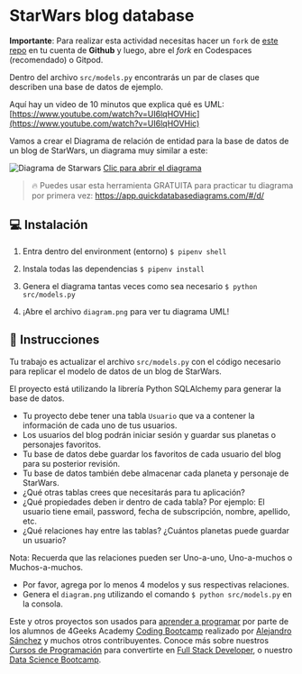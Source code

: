 <!--hide-->
# StarWars blog database
<!--endhide-->

**Importante**: Para realizar esta actividad necesitas hacer un `fork` de [este repo](https://github.com/breatheco-de/exercise-starwars-data-modeling) en tu cuenta de **Github** y luego, abre el *fork* en Codespaces (recomendado) o Gitpod.

Dentro del archivo `src/models.py` encontrarás un par de clases que describen una base de datos de ejemplo.

Aquí hay un video de 10 minutos que explica qué es UML: [https://www.youtube.com/watch?v=UI6lqHOVHic](https://www.youtube.com/watch?v=UI6lqHOVHic)

Vamos a crear el Diagrama de relación de entidad para la base de datos de un blog de StarWars, un diagrama muy similar a este:

![Diagrama de Starwars](https://github.com/breatheco-de/exercise-starwars-data-modeling/blob/master/assets/example.png?raw=true)
[Clic para abrir el diagrama](https://app.quickdatabasediagrams.com/#/d/LxNXQZ)

> 🔥 Puedes usar esta herramienta GRATUITA para practicar tu diagrama por primera vez: https://app.quickdatabasediagrams.com/#/d/

## 💻 Instalación

1. Entra dentro del environment (entorno) `$ pipenv shell`

2. Instala todas las dependencias `$ pipenv install`

3. Genera el diagrama tantas veces como sea necesario `$ python src/models.py`

4. ¡Abre el archivo `diagram.png` para ver tu diagrama UML!

## 📝 Instrucciones

Tu trabajo es actualizar el archivo `src/models.py` con el código necesario para replicar el modelo de datos de un blog de StarWars.

El proyecto está utilizando la librería Python SQLAlchemy para generar la base de datos.

- Tu proyecto debe tener una tabla `Usuario` que va a contener la información de cada uno de tus usuarios.
- Los usuarios del blog podrán iniciar sesión y guardar sus planetas o personajes favoritos.
- Tu base de datos debe guardar los favoritos de cada usuario del blog para su posterior revisión.
- Tu base de datos también debe almacenar cada planeta y personaje de StarWars.
- ¿Qué otras tablas crees que necesitarás para tu aplicación?
- ¿Qué propiedades deben ir dentro de cada tabla? Por ejemplo: El usuario tiene email, password, fecha de subscripción, nombre, apellido, etc.
- ¿Qué relaciones hay entre las tablas? ¿Cuántos planetas puede guardar un usuario?
   
Nota: Recuerda que las relaciones pueden ser Uno-a-uno, Uno-a-muchos o Muchos-a-muchos.

- Por favor, agrega por lo menos 4 modelos y sus respectivas relaciones.
- Genera el `diagram.png` utilizando el comando `$ python src/models.py` en la consola.

Este y otros proyectos son usados para [aprender a programar](https://4geeksacademy.com/es/aprender-a-programar/aprender-a-programar-desde-cero) por parte de los alumnos de 4Geeks Academy [Coding Bootcamp](https://4geeksacademy.com/us/coding-bootcamp) realizado por [Alejandro Sánchez](https://twitter.com/alesanchezr) y muchos otros contribuyentes. Conoce más sobre nuestros [Cursos de Programación](https://4geeksacademy.com/es/curso-de-programacion-desde-cero?lang=es) para convertirte en [Full Stack Developer](https://4geeksacademy.com/es/coding-bootcamps/desarrollador-full-stack/?lang=es), o nuestro [Data Science Bootcamp](https://4geeksacademy.com/es/coding-bootcamps/curso-datascience-machine-learning).

